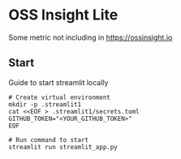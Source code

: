 # OSS Insight Lite

Some metric not including in https://ossinsight.io

## Start

Guide to start streamlit locally

```shell
# Create virtual environment
mkdir -p .streamlit1
cat <<EOF > .streamlit1/secrets.toml
GITHUB_TOKEN="<YOUR_GITHUB_TOKEN>"
EOF
```

```shell
# Run command to start
streamlit run streamlit_app.py
```